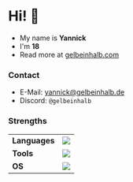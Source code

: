 # Hi! 👋
- My name is **Yannick**
- I'm **18**
- Read more at [gelbeinhalb.com](https://gelbeinhalb.com)

### Contact
- E-Mail: yannick@gelbeinhalb.de
- Discord: `@gelbeinhalb`

### Strengths
<table>
  <tr><td><b>Languages</b></td><td><img src="https://skillicons.dev/icons?i=python,java,cpp,bash"></td></tr>
  <tr><td><b>Tools</b></td><td><img src="https://skillicons.dev/icons?i=pycharm,idea,clion,sublime,github,git"></td></tr>
  <tr><td><b>OS</b></td><td><img src="https://skillicons.dev/icons?i=windows,linux,ubuntu,apple"></td></tr>
</table>
